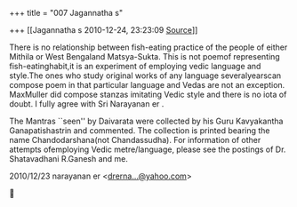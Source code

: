 +++
title = "007 Jagannatha s"

+++
[[Jagannatha s	2010-12-24, 23:23:09 [Source](https://groups.google.com/g/bvparishat/c/AwXm2oTyogM)]]



There is no relationship between fish-eating practice of the people of
either Mithila or West Bengaland Matsya-Sukta. This is not poemof
representing fish-eatinghabit,it is an experiment of employing vedic language and style.The ones who study original works of any language severalyearscan compose poem in that particular language and Vedas are not an exception. MaxMuller did compose stanzas imitating Vedic style and there is no iota of doubt. I fully agree with Sri Narayanan er .

The Mantras \`\`seen'' by Daivarata were collected by his Guru Kavyakantha Ganapatishastrin and commented. The collection is printed bearing the name Chandodarshana(not Chandassudha). For information of other attempts ofemploying Vedic metre/language, please see the postings of Dr. Shatavadhani R.Ganesh and me.  
  

2010/12/23 narayanan er \<[drerna...@yahoo.com]()\>



